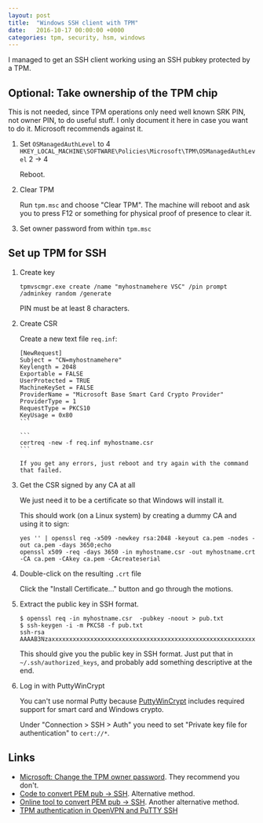 ```yaml
---
layout: post
title:  "Windows SSH client with TPM"
date:   2016-10-17 00:00:00 +0000
categories: tpm, security, hsm, windows
---
```


I managed to get an SSH client working using an SSH pubkey protected by a TPM.

## Optional: Take ownership of the TPM chip

   This is not needed, since TPM operations only need well known SRK PIN,
   not owner PIN, to do useful stuff. I only document it here in case
   you want to do it. Microsoft recommends against it.

   1. Set `OSManagedAuthLevel` to 4
      `HKEY_LOCAL_MACHINE\SOFTWARE\Policies\Microsoft\TPM\OSManagedAuthLevel` 2 -> 4

      Reboot.

   2. Clear TPM

      Run `tpm.msc` and choose "Clear TPM". The machine will reboot
      and ask you to press F12 or something for physical proof of
      presence to clear it.

   3. Set owner password from within `tpm.msc`

## Set up TPM for SSH

1. Create key

   ```
   tpmvscmgr.exe create /name "myhostnamehere VSC" /pin prompt /adminkey random /generate
   ```
   PIN must be at least 8 characters.

2. Create CSR

   Create a new text file `req.inf`:

   ````
   [NewRequest]
   Subject = "CN=myhostnamehere"
   Keylength = 2048
   Exportable = FALSE
   UserProtected = TRUE
   MachineKeySet = FALSE
   ProviderName = "Microsoft Base Smart Card Crypto Provider"
   ProviderType = 1
   RequestType = PKCS10
   KeyUsage = 0x80
   ```

   ```
   certreq -new -f req.inf myhostname.csr
   ```

   If you get any errors, just reboot and try again with the command that failed.

3. Get the CSR signed by any CA at all

   We just need it to be a certificate so that Windows will install it.

   This should work (on a Linux system) by creating a dummy CA and
   using it to sign:

   ```
   yes '' | openssl req -x509 -newkey rsa:2048 -keyout ca.pem -nodes -out ca.pem -days 3650;echo
   openssl x509 -req -days 3650 -in myhostname.csr -out myhostname.crt -CA ca.pem -CAkey ca.pem -CAcreateserial
   ```

4. Double-click on the resulting `.crt` file

   Click the "Install Certificate..." button and go through the motions.

5. Extract the public key in SSH format.

   ```
   $ openssl req -in myhostname.csr  -pubkey -noout > pub.txt
   $ ssh-keygen -i -m PKCS8 -f pub.txt
   ssh-rsa AAAAB3Nzaxxxxxxxxxxxxxxxxxxxxxxxxxxxxxxxxxxxxxxxxxxxxxxxxxxxxxxxxxxxxxxxxxxxxxxxxxxxxxxxxxxxxxxxxxxxxxxxxxxxxxxxxxxxxxxxxxxxxxxxxxxxxxxxxxxxxxxxxxxxxxxxxxxxxxxxxxxxxxxxxxxxxxxxxxxxxxxxxxxxxxxxx
   ```

   This should give you the public key in SSH format. Just put that in
   `~/.ssh/authorized_keys`, and probably add something descriptive at the end.


6. Log in with PuttyWinCrypt

   You can't use normal Putty because
   [PuttyWinCrypt](https://sourceforge.net/projects/puttywincrypt/)
   includes required support for smart card and Windows crypto.

   Under "Connection > SSH > Auth" you need to set "Private key file
   for authentication" to `cert://*`.


## Links

* [Microsoft: Change the TPM owner
  password](https://technet.microsoft.com/en-us/itpro/windows/keep-secure/change-the-tpm-owner-password). They
  recommend you don't.
* [Code to convert PEM pub ->
  SSH](https://www.idrix.fr/Root/Samples/pubkey2ssh.c). Alternative
  method.
* [Online tool to convert PEM pub ->
  SSH](http://www.zensolutions.co.nz/dev/ssh). Another alternative
  method.
* [TPM authentication in OpenVPN and PuTTY
  SSH](http://qistoph.blogspot.co.uk/2015/12/tpm-authentication-in-openvpn-and-putty.html)